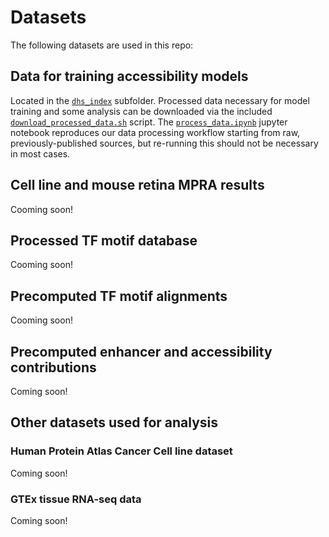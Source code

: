 # Datasets

The following datasets are used in this repo:

## Data for training accessibility models

Located in the [`dhs_index`](./dhs_index/) subfolder. Processed data necessary for model training and some analysis can be downloaded via the included [`download_processed_data.sh`](./dhs_index/download_processed_data.sh) script. The [`process_data.ipynb`](./dhs_index/process_data.ipynb) jupyter notebook reproduces our data processing workflow starting from raw, previously-published sources, but re-running this should not be necessary in most cases.

## Cell line and mouse retina MPRA results

Cooming soon!

## Processed TF motif database

Cooming soon!

## Precomputed TF motif alignments

Cooming soon!

## Precomputed enhancer and accessibility contributions

Coming soon!

## Other datasets used for analysis

### Human Protein Atlas Cancer Cell line dataset

Coming soon!

### GTEx tissue RNA-seq data

Coming soon!